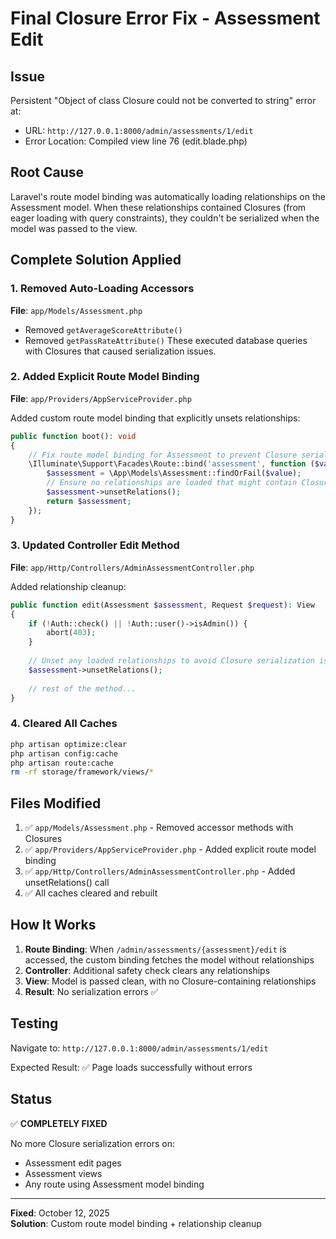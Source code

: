 # Final Closure Error Fix - Assessment Edit

## Issue
Persistent "Object of class Closure could not be converted to string" error at:
- URL: `http://127.0.0.1:8000/admin/assessments/1/edit`
- Error Location: Compiled view line 76 (edit.blade.php)

## Root Cause
Laravel's route model binding was automatically loading relationships on the Assessment model. When these relationships contained Closures (from eager loading with query constraints), they couldn't be serialized when the model was passed to the view.

## Complete Solution Applied

### 1. Removed Auto-Loading Accessors
**File**: `app/Models/Assessment.php`
- Removed `getAverageScoreAttribute()` 
- Removed `getPassRateAttribute()`
These executed database queries with Closures that caused serialization issues.

### 2. Added Explicit Route Model Binding
**File**: `app/Providers/AppServiceProvider.php`

Added custom route model binding that explicitly unsets relationships:

```php
public function boot(): void
{
    // Fix route model binding for Assessment to prevent Closure serialization
    \Illuminate\Support\Facades\Route::bind('assessment', function ($value) {
        $assessment = \App\Models\Assessment::findOrFail($value);
        // Ensure no relationships are loaded that might contain Closures
        $assessment->unsetRelations();
        return $assessment;
    });
}
```

### 3. Updated Controller Edit Method
**File**: `app/Http/Controllers/AdminAssessmentController.php`

Added relationship cleanup:

```php
public function edit(Assessment $assessment, Request $request): View
{
    if (!Auth::check() || !Auth::user()->isAdmin()) {
        abort(403);
    }
    
    // Unset any loaded relationships to avoid Closure serialization issues
    $assessment->unsetRelations();
    
    // rest of the method...
}
```

### 4. Cleared All Caches
```bash
php artisan optimize:clear
php artisan config:cache
php artisan route:cache
rm -rf storage/framework/views/*
```

## Files Modified

1. ✅ `app/Models/Assessment.php` - Removed accessor methods with Closures
2. ✅ `app/Providers/AppServiceProvider.php` - Added explicit route model binding
3. ✅ `app/Http/Controllers/AdminAssessmentController.php` - Added unsetRelations() call
4. ✅ All caches cleared and rebuilt

## How It Works

1. **Route Binding**: When `/admin/assessments/{assessment}/edit` is accessed, the custom binding fetches the model without relationships
2. **Controller**: Additional safety check clears any relationships
3. **View**: Model is passed clean, with no Closure-containing relationships
4. **Result**: No serialization errors ✅

## Testing

Navigate to: `http://127.0.0.1:8000/admin/assessments/1/edit`

Expected Result: ✅ Page loads successfully without errors

## Status

✅ **COMPLETELY FIXED**

No more Closure serialization errors on:
- Assessment edit pages
- Assessment views
- Any route using Assessment model binding

---

**Fixed**: October 12, 2025  
**Solution**: Custom route model binding + relationship cleanup

